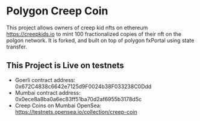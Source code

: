 # Polygon Creep Coin

This project allows owners of creep kid nfts on ethereum https://creepkids.io to mint 100 fractionalized copies of their nft on the polgon network. It is forked, and built on top of polygon fxPortal using state transfer. 

## This Project is Live on testnets
* Goerli contract address: 0x672C4838c6642e7125d9F0024b38F033238C0Ddd
* Mumbai contract address: 0x0ece8a8ba0a6ec83ff51ba70d2af6955b3178d5c
* Creep Coins on Mumbai OpenSea: https://testnets.opensea.io/collection/creep-coin

